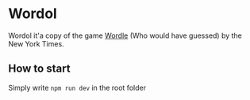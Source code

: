 # Wordol
Wordol it'a copy of the game [Wordle](https://www.nytimes.com/games/wordle/index.html) (Who would have guessed) by the New York Times.

## How to start
Simply write ```npm run dev``` in the root folder
